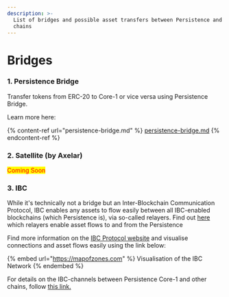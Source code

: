 ```yaml
---
description: >-
  List of bridges and possible asset transfers between Persistence and other
  chains
---
```


# Bridges

### 1. Persistence Bridge

Transfer tokens from ERC-20 to Core-1 or vice versa using Persistence Bridge.

Learn more here:

{% content-ref url="persistence-bridge.md" %}
[persistence-bridge.md](persistence-bridge.md)
{% endcontent-ref %}



### 2. Satellite (by Axelar)

<mark style="color:red;">Coming Soon</mark>

<mark style="color:red;"></mark>

### 3. IBC

While it's technically not a bridge but an Inter-Blockchain Communication Protocol, IBC enables any assets to flow easily between all IBC-enabled blockchains (which Persistence is), via so-called relayers. Find out [here](../../build/relayers/ibc-relayers.md) which relayers enable asset flows to and from the Persistence

Find more information on the [IBC Protocol website](https://ibcprotocol.org/) and visualise connections and asset flows easily using the link below:&#x20;

{% embed url="https://mapofzones.com" %}
Visualisation of the IBC Network
{% endembed %}

For details on the IBC-channels between Persistence Core-1 and other chains, follow [this link.](https://mapofzones.com/zones/core-1/peers?columnKey=ibcVolumeIn\&period=24h)


